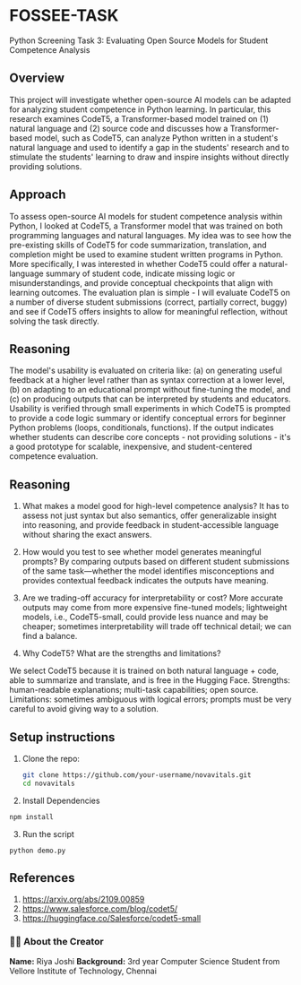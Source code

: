 # FOSSEE-TASK
Python Screening Task 3: Evaluating Open Source Models for Student Competence Analysis

## Overview
This project will investigate whether open-source AI models can be adapted for analyzing student competence in Python learning. In particular, this research examines CodeT5, a Transformer-based model trained on (1) natural language and (2) source code and discusses how a Transformer-based model, such as CodeT5, can analyze Python written in a student's natural language and used to identify a gap in the students' research and to stimulate the students' learning to draw and inspire insights without directly providing solutions.

## Approach

To assess open-source AI models for student competence analysis within Python, I looked at CodeT5, a Transformer model that was trained on both programming languages and natural languages. My idea was to see how the pre-existing skills of CodeT5 for code summarization, translation, and completion might be used to examine student written programs in Python. More specifically, I was interested in whether CodeT5 could offer a natural-language summary of student code, indicate missing logic or misunderstandings, and provide conceptual checkpoints that align with learning outcomes. The evaluation plan is simple - I will evaluate CodeT5 on a number of diverse student submissions (correct, partially correct, buggy) and see if CodeT5 offers insights to allow for meaningful reflection, without solving the task directly.

## Reasoning
The model's usability is evaluated on criteria like: (a) on generating useful feedback at a higher level rather than as syntax correction at a lower level, (b) on adapting to an educational prompt without fine-tuning the model, and (c) on producing outputs that can be interpreted by students and educators. Usability is verified through small experiments in which CodeT5 is prompted to provide a code logic summary or identify conceptual errors for beginner Python problems (loops, conditionals, functions). If the output indicates whether students can describe core concepts - not providing solutions - it's a good prototype for scalable, inexpensive, and student-centered competence evaluation.

## Reasoning
1. What makes a model good for high-level competence analysis?
It has to assess not just syntax but also semantics, offer generalizable insight into reasoning, and provide feedback in student-accessible language without sharing the exact answers.

2. How would you test to see whether model generates meaningful prompts?
By comparing outputs based on different student submissions of the same task—whether the model identifies misconceptions and provides contextual feedback indicates the outputs have meaning.

3. Are we trading-off accuracy for interpretability or cost?
More accurate outputs may come from more expensive fine-tuned models; lightweight models, i.e., CodeT5-small, could provide less nuance and may be cheaper; sometimes interpretability will trade off technical detail; we can find a balance.

4. Why CodeT5?  What are the strengths and limitations?
   
We select CodeT5 because it is trained on both natural language + code, able to summarize and translate, and is free in the Hugging Face. 
Strengths: human-readable explanations; multi-task capabilities; open source.
Limitations: sometimes ambiguous with logical errors; prompts must be very careful to avoid giving way to a solution.

## Setup instructions
1. Clone the repo:
   ```bash
   git clone https://github.com/your-username/novavitals.git
   cd novavitals
2. Install Dependencies
```bash
npm install
```
3. Run the script
```
python demo.py
```
## References
1. https://arxiv.org/abs/2109.00859
2. https://www.salesforce.com/blog/codet5/
3. https://huggingface.co/Salesforce/codet5-small

### 👩‍💻 About the Creator
**Name:** Riya Joshi
**Background:** 3rd year Computer Science Student from Vellore Institute of Technology, Chennai


